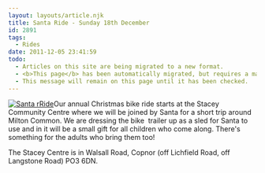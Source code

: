 ```yaml
---
layout: layouts/article.njk
title: Santa Ride - Sunday 18th December
id: 2891
tags:
  - Rides
date: 2011-12-05 23:41:59
todo:
  - Articles on this site are being migrated to a new format.
  - <b>This page</b> has been automatically migrated, but requires a manual check-&amp;-tune to ensure the format and links all work as expected.
  - This message will remain on this page until it has been checked.
---
```


[![Santa rRide](http://www.pompeybug.co.uk/wp-content/uploads/2011/12/santa-ride-poster-pdf-200x151.jpg "Santa Ride")](http://www.pompeybug.co.uk/wp-content/uploads/2011/12/santa-ride-poster-pdf-200x151.jpg)Our annual Christmas bike ride starts at the Stacey Community Centre where we will be joined by Santa for a short trip around Milton Common. We are dressing the bike  trailer up as a sled for Santa to use and in it will be a small gift for all children who come along. There's something for the adults who bring them too!

The Stacey Centre is in Walsall Road, Copnor (off Lichfield Road, off Langstone Road) PO3 6DN.